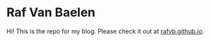 # Raf Van Baelen

Hi!
This is the repo for my blog. Please check it out at [rafvb.github.io](rafvb.github.io).